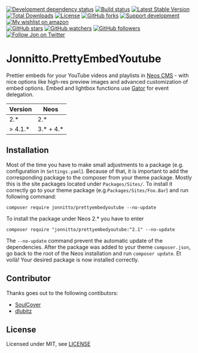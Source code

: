 [![Development dependency status](https://david-dm.org/jonnitto/Jonnitto.PrettyEmbedYoutube/dev-status.svg)](https://david-dm.org/jonnitto/Jonnitto.PrettyEmbedYoutube?type=dev)
[![Build status](https://api.travis-ci.com/jonnitto/Jonnitto.PrettyEmbedYoutube.svg)](https://travis-ci.com/jonnitto/Jonnitto.PrettyEmbedYoutube)
[![Latest Stable Version](https://poser.pugx.org/jonnitto/prettyembedyoutube/v/stable)](https://packagist.org/packages/jonnitto/prettyembedyoutube)
[![Total Downloads](https://poser.pugx.org/jonnitto/prettyembedyoutube/downloads)](https://packagist.org/packages/jonnitto/prettyembedyoutube)
[![License](https://poser.pugx.org/jonnitto/prettyembedyoutube/license)](https://packagist.org/packages/jonnitto/prettyembedyoutube)
[![GitHub forks](https://img.shields.io/github/forks/jonnitto/Jonnitto.PrettyEmbedYoutube.svg?style=social&label=Fork)](https://github.com/jonnitto/Jonnitto.PrettyEmbedYoutube/fork)
[![Support development](https://img.shields.io/badge/Donate-PayPal-yellow.svg)](https://www.paypal.me/Jonnitto/20eur)
[![My wishlist on amazon](https://img.shields.io/badge/Wishlist-Amazon-yellow.svg)](https://www.amazon.de/hz/wishlist/ls/2WPGORAVYF39B?&sort=default)  
[![GitHub stars](https://img.shields.io/github/stars/jonnitto/Jonnitto.PrettyEmbedYoutube.svg?style=social&label=Stars)](https://github.com/jonnitto/Jonnitto.PrettyEmbedYoutube/stargazers)
[![GitHub watchers](https://img.shields.io/github/watchers/jonnitto/Jonnitto.PrettyEmbedYoutube.svg?style=social&label=Watch)](https://github.com/jonnitto/Jonnitto.PrettyEmbedYoutube/subscription)
[![GitHub followers](https://img.shields.io/github/followers/jonnitto.svg?style=social&label=Follow)](https://github.com/jonnitto/followers)
[![Follow Jon on Twitter](https://img.shields.io/twitter/follow/jonnitto.svg?style=social&label=Follow)](https://twitter.com/jonnitto)

# Jonnitto.PrettyEmbedYoutube

Prettier embeds for your YouTube videos and playlists in [Neos CMS](https://www.neos.io) - with nice options like high-res preview images and advanced customization of embed options. Embed and lightbox functions use [Gator](https://github.com/ccampbell/gator) for event delegation.

| Version  | Neos        |
| -------- | ----------- |
| 2.\*     | 2.\*        |
| > 4.1.\* | 3.\* + 4.\* |

## Installation

Most of the time you have to make small adjustments to a package (e.g. configuration in `Settings.yaml`). Because of that, it is important to add the corresponding package to the composer from your theme package. Mostly this is the site packages located under `Packages/Sites/`. To install it correctly go to your theme package (e.g.`Packages/Sites/Foo.Bar`) and run following command:

```
composer require jonnitto/prettyembedyoutube --no-update
```

To install the package under Neos 2.\* you have to enter

```
composer require "jonnitto/prettyembedyoutube:^2.1" --no-update
```

The `--no-update` command prevent the automatic update of the dependencies. After the package was added to your theme `composer.json`, go back to the root of the Neos installation and run `composer update`. Et voilà! Your desired package is now installed correctly.

## Contributor

Thanks goes out to the following contibutors:

*   [SoulCover](https://github.com/SoulCover)
*   [dlubitz](https://github.com/dlubitz)

## License

Licensed under MIT, see [LICENSE](LICENSE)
